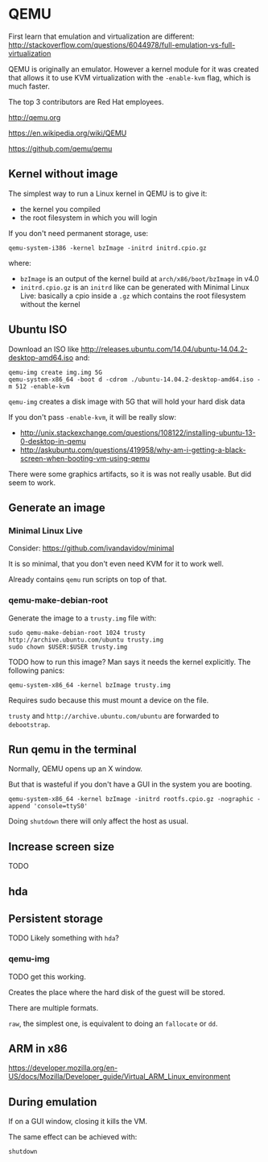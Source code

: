 # QEMU

First learn that emulation and virtualization are different: <http://stackoverflow.com/questions/6044978/full-emulation-vs-full-virtualization>

QEMU is originally an emulator. However a kernel module for it was created that allows it to use KVM virtualization with the `-enable-kvm` flag, which is much faster.

The top 3 contributors are Red Hat employees.

<http://qemu.org>

<https://en.wikipedia.org/wiki/QEMU>

<https://github.com/qemu/qemu>

## Kernel without image

The simplest way to run a Linux kernel in QEMU is to give it:

- the kernel you compiled
- the root filesystem in which you will login

If you don't need permanent storage, use:

    qemu-system-i386 -kernel bzImage -initrd initrd.cpio.gz

where:

- `bzImage` is an output of the kernel build at `arch/x86/boot/bzImage` in v4.0
- `initrd.cpio.gz` is an `initrd` like can be generated with Minimal Linux Live: basically a cpio inside a `.gz` which contains the root filesystem without the kernel

## Ubuntu ISO

Download an ISO like <http://releases.ubuntu.com/14.04/ubuntu-14.04.2-desktop-amd64.iso> and:

    qemu-img create img.img 5G
    qemu-system-x86_64 -boot d -cdrom ./ubuntu-14.04.2-desktop-amd64.iso -m 512 -enable-kvm

`qemu-img` creates a disk image with 5G that will hold your hard disk data

If you don't pass `-enable-kvm`, it will be really slow:

- <http://unix.stackexchange.com/questions/108122/installing-ubuntu-13-0-desktop-in-qemu>
- <http://askubuntu.com/questions/419958/why-am-i-getting-a-black-screen-when-booting-vm-using-qemu>

There were some graphics artifacts, so it is was not really usable. But did seem to work.

## Generate an image

### Minimal Linux Live

Consider: <https://github.com/ivandavidov/minimal>

It is so minimal, that you don't even need KVM for it to work well.

Already contains `qemu` run scripts on top of that.

### qemu-make-debian-root

Generate the image to a `trusty.img` file with:

    sudo qemu-make-debian-root 1024 trusty http://archive.ubuntu.com/ubuntu trusty.img
    sudo chown $USER:$USER trusty.img

TODO how to run this image? Man says it needs the kernel explicitly. The following panics:

    qemu-system-x86_64 -kernel bzImage trusty.img

Requires sudo because this must mount a device on the file.

`trusty` and `http://archive.ubuntu.com/ubuntu` are forwarded to `debootstrap`.

## Run qemu in the terminal

Normally, QEMU opens up an X window.

But that is wasteful if you don't have a GUI in the system you are booting.

    qemu-system-x86_64 -kernel bzImage -initrd rootfs.cpio.gz -nographic -append 'console=ttyS0'

Doing `shutdown` there will only affect the host as usual.

## Increase screen size

TODO

## hda

## Persistent storage

TODO Likely something with `hda`?

### qemu-img

TODO get this working.

Creates the place where the hard disk of the guest will be stored.

There are multiple formats.

`raw`, the simplest one, is equivalent to doing an `fallocate` or `dd`.

## ARM in x86

<https://developer.mozilla.org/en-US/docs/Mozilla/Developer_guide/Virtual_ARM_Linux_environment>

## During emulation

If on a GUI window, closing it kills the VM.

The same effect can be achieved with:

    shutdown
